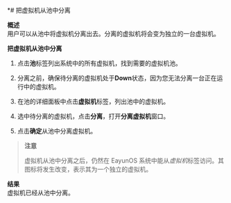 *# 把虚拟机从池中分离

**概述**<br/>
用户可以从池中将虚拟机分离出去。分离的虚拟机将会变为独立的一台虚拟机。

**把虚拟机从池中分离**

1. 点击**池**标签列出系统中的所有虚拟机，找到需要的虚拟机池。

1. 分离之前，确保待分离的虚拟机处于**Down**状态，因为您无法分离一台正在运行中的虚拟机。

1. 在池的详细面板中点击**虚拟机**标签，列出池中的虚拟机。

1. 选中待分离的虚拟机，点击**分离**，打开**分离虚拟机**窗口。

1. 点击**确定**从池中分离虚拟机。

> **注意**
>
> 虚拟机从池中分离之后，仍然在 EayunOS
> 系统中能从*虚拟机*标签访问。其图标将发生改变，表示其为一个独立的虚拟机。

**结果**<br/>
虚拟机已经从池中分离。
